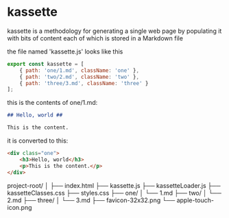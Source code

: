 # kassette

kassette is a methodology for generating a single web page by populating it with bits of content each of which is stored in a Markdown file

the file named 'kassette.js' looks like this

```javascript
export const kassette = [
    { path: 'one/1.md', className: 'one' },
    { path: 'two/2.md', className: 'two' },
    { path: 'three/3.md', className: 'three' }
];
```

this is the contents of one/1.md:

```markdown
## Hello, world ##

This is the content.
```
it is converted to this:

```HTML
<div class="one">
    <h3>Hello, world</h3>
    <p>This is the content.</p>
</div>
```

project-root/ │ ├── index.html ├── kassette.js ├── kassetteLoader.js ├── kassetteClasses.css ├── styles.css ├── one/ │ └── 1.md ├── two/ │ └── 2.md ├── three/ │ └── 3.md ├── favicon-32x32.png └── apple-touch-icon.png
